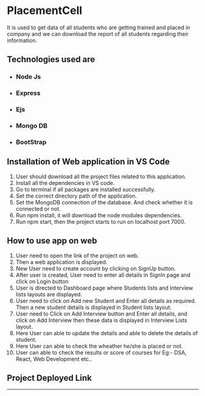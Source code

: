# PlacementCell
It is used to get data of all students who are getting trained and placed in company and we can download the report of all students regarding their information.

## Technologies used are
+ ### Node Js
+ ### Express
+ ### Ejs
+ ### Mongo DB
+ ### BootStrap

## Installation of Web application in VS Code
1. User should download all the project files related to this application.
2. Install all the dependencies in VS code.
3. Go to terminal if all packages are installed successfully.
4. Set the correct directory path of the application.
5. Set the MongoDB connection of the database. And check whether it is connected or not.
6. Run npm install, it will download the node modules dependencies.
7. Run npm start, then the project starts to run on localhost port 7000.

## How to use app on web
1. User need to open the link of the project on web.
2. Then a web application is displayed.
3. New User need to create account by clicking on SignUp button.
4. After user is created, User need to enter all details in SignIn page and click on Login button
5. User is directed to Dashboard page where Students lists and Interview lists layouts are displayed.
6. User need to click on Add new Student and Enter all details as required. Then a new student details is displayed in Student lists layout.
7. User need to Click on Add Interview button and Enter all details, and click on Add Interview then these data is displayed in Interview Lists layout.
8. Here User can able to update the details and able to delete the details of student.
9. Here User can able to check the wheather he/she is placed or not.
10. User can able to check the results or score of courses for Eg:- DSA, React, Web Development etc..

 ## Project Deployed Link
***

